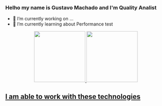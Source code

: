 ### Helho my name is Gustavo Machado and I'm Quality Analist

- 🔭 I’m currently working on ...
- 🌱 I’m currently learning about Performance test

<div align="center">
  <a href="https://github.com/gesmachado">
  <img height="160em" src="https://github-readme-stats-sigma-five.vercel.app/api?username=gesmachado&show_icons=true&theme=dark&include_all_commits=true&count_private=true"/>
  <img height="160em" src="https://github-readme-stats-sigma-five.vercel.app/api/top-langs/?username=gesmachado&layout=compact&langs_count=7&theme=dark"/>
</div>
  
## I am able to work with these technologies  

  
 
